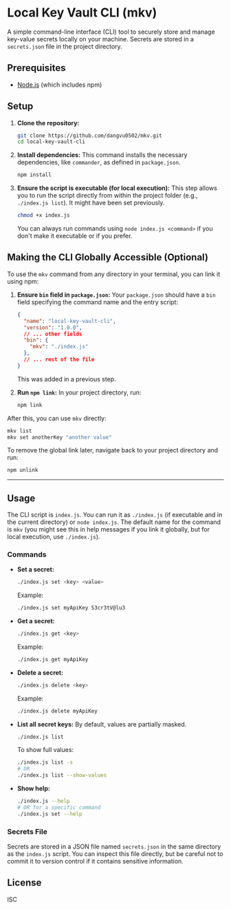 # Local Key Vault CLI (mkv)

A simple command-line interface (CLI) tool to securely store and manage key-value secrets locally on your machine. Secrets are stored in a `secrets.json` file in the project directory.

## Prerequisites

*   [Node.js](https://nodejs.org/) (which includes npm)

## Setup

1.  **Clone the repository:**
    ```bash
    git clone https://github.com/dangvu0502/mkv.git
    cd local-key-vault-cli
    ```

2.  **Install dependencies:**
    This command installs the necessary dependencies, like `commander`, as defined in `package.json`.
    ```bash
    npm install
    ```

3.  **Ensure the script is executable (for local execution):**
    This step allows you to run the script directly from within the project folder (e.g., `./index.js list`). It might have been set previously.
    ```bash
    chmod +x index.js
    ```
    You can always run commands using `node index.js <command>` if you don't make it executable or if you prefer.

## Making the CLI Globally Accessible (Optional)

To use the `mkv` command from any directory in your terminal, you can link it using npm:

1.  **Ensure `bin` field in `package.json`:**
    Your `package.json` should have a `bin` field specifying the command name and the entry script:
    ```json
    {
      "name": "local-key-vault-cli",
      "version": "1.0.0",
      // ... other fields
      "bin": {
        "mkv": "./index.js"
      },
      // ... rest of the file
    }
    ```
    This was added in a previous step.

2.  **Run `npm link`:**
    In your project directory, run:
    ```bash
    npm link
    ```

After this, you can use `mkv` directly:
```bash
mkv list
mkv set anotherKey "another value"
```

To remove the global link later, navigate back to your project directory and run:
```bash
npm unlink
```

---

## Usage

The CLI script is `index.js`. You can run it as `./index.js` (if executable and in the current directory) or `node index.js`.
The default name for the command is `mkv` (you might see this in help messages if you link it globally, but for local execution, use `./index.js`).

### Commands

*   **Set a secret:**
    ```bash
    ./index.js set <key> <value>
    ```
    Example:
    ```bash
    ./index.js set myApiKey S3cr3tV@lu3
    ```

*   **Get a secret:**
    ```bash
    ./index.js get <key>
    ```
    Example:
    ```bash
    ./index.js get myApiKey
    ```

*   **Delete a secret:**
    ```bash
    ./index.js delete <key>
    ```
    Example:
    ```bash
    ./index.js delete myApiKey
    ```

*   **List all secret keys:**
    By default, values are partially masked.
    ```bash
    ./index.js list
    ```
    To show full values:
    ```bash
    ./index.js list -s
    # OR
    ./index.js list --show-values
    ```

*   **Show help:**
    ```bash
    ./index.js --help
    # OR for a specific command
    ./index.js set --help
    ```

### Secrets File

Secrets are stored in a JSON file named `secrets.json` in the same directory as the `index.js` script. You can inspect this file directly, but be careful not to commit it to version control if it contains sensitive information.

## License

ISC
